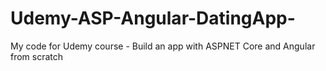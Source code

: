 # Udemy-ASP-Angular-DatingApp-
My  code for Udemy course -  Build an app with ASPNET Core and Angular from scratch
